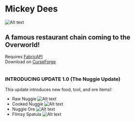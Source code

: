 # Mickey Dees
![Alt text](https://cdn.discordapp.com/attachments/636925827363373075/881618450907275314/mickeydeesLOGO.png "Mickey Dees")
## A famous restaurant chain coming to the Overworld!
Requires [FabricAPI](https://www.curseforge.com/minecraft/mc-mods/fabric-api) <br/>
Download on [CurseForge](https://www.curseforge.com/minecraft/mc-mods/mickey-dees)
# 
### INTRODUCING UPDATE 1.0 (The Nuggie Update)

This update introduces new food, tool, and ore items!:

- Raw Nuggie ![Alt text](https://cdn.discordapp.com/attachments/856003193216827395/882300913065291796/raw_nuggie.png "Raw Nuggie")
- Cooked Nuggie ![Alt text](https://cdn.discordapp.com/attachments/856003193216827395/882300906559922257/cooked_nuggie.png "Cooked Nuggie")
- Nuggie Ore ![Alt text](https://cdn.discordapp.com/attachments/856003193216827395/882301115658567710/nuggie_ore.png "Nuggie Ore")
- Flimsy Spatula ![Alt text](https://cdn.discordapp.com/attachments/856003193216827395/882300908963233832/flimsy_spatula.png "Flimsy Spatula")

